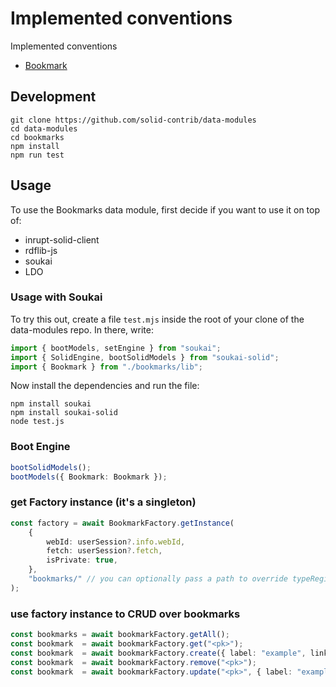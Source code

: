 # Implemented conventions
Implemented conventions

- [Bookmark](https://pdsinterop.org/conventions/bookmark/)

## Development
```
git clone https://github.com/solid-contrib/data-modules
cd data-modules
cd bookmarks
npm install
npm run test
```

## Usage
To use the Bookmarks data module, first decide if you want to use it on top of:
* inrupt-solid-client
* rdflib-js
* soukai
* LDO


### Usage with Soukai

To try this out, create a file `test.mjs` inside the root of your clone of the data-modules repo.
In there, write:
```js
import { bootModels, setEngine } from "soukai";
import { SolidEngine, bootSolidModels } from "soukai-solid";
import { Bookmark } from "./bookmarks/lib";
```

Now install the dependencies and run the file:
```
npm install soukai
npm install soukai-solid
node test.js
```

### Boot Engine
```ts
bootSolidModels();
bootModels({ Bookmark: Bookmark });
```

### get Factory instance (it's a singleton)
```ts
const factory = await BookmarkFactory.getInstance(
    {
        webId: userSession?.info.webId,
        fetch: userSession?.fetch,
        isPrivate: true,
    },
    "bookmarks/" // you can optionally pass a path to override typeRegistration
);
```

### use factory instance to CRUD over bookmarks
```ts
const bookmarks = await bookmarkFactory.getAll();
const bookmark  = await bookmarkFactory.get("<pk>");
const bookmark  = await bookmarkFactory.create({ label: "example", link: "https://example.com", hasTopic: "Topic" });
const bookmark  = await bookmarkFactory.remove("<pk>");
const bookmark  = await bookmarkFactory.update("<pk>", { label: "example", link: "https://example.com", hasTopic: "Topic"  });
```
